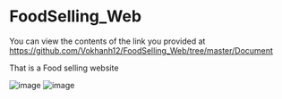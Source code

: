 # FoodSelling_Web
You can view the contents of the link you provided at https://github.com/Vokhanh12/FoodSelling_Web/tree/master/Document

That is a Food selling website

![image](https://user-images.githubusercontent.com/36543564/230946909-1c2ef3ec-b937-4710-aaa2-cfe0d5648d45.png)
![image](https://user-images.githubusercontent.com/36543564/230946997-b45b0d38-c845-43b8-98ff-b15a5e52c4ef.png)

